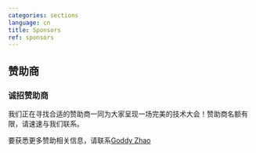 ```yaml
---
categories: sections
language: cn
title: Sponsors
ref: sponsors
---
```


## 赞助商

### 诚招赞助商

我们正在寻找合适的赞助商一同为大家呈现一场完美的技术大会！赞助商名额有限，请速速与我们联系。

要获悉更多赞助相关信息，请联系[Goddy Zhao](mailto:goddy128@gmail.com)